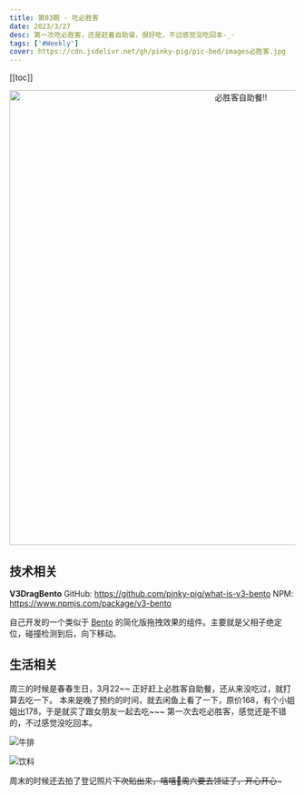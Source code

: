 ```yaml
---
title: 第03期 - 吃必胜客
date: 2023/3/27
desc: 第一次吃必胜客，还是赶着自助餐，很好吃，不过感觉没吃回本-_-
tags: ['#Weekly']
cover: https://cdn.jsdelivr.net/gh/pinky-pig/pic-bed/images必胜客.jpg
---
```


[[toc]]

<p align="center">
<img alt="必胜客自助餐!!" src="https://cdn.jsdelivr.net/gh/pinky-pig/pic-bed/images必胜客.jpg" width=800 />
</p>

## 技术相关

**V3DragBento**
GitHub: <https://github.com/pinky-pig/what-is-v3-bento>
NPM: <https://www.npmjs.com/package/v3-bento>

自己开发的一个类似于 [Bento](https://bento.me/pinky-pig) 的简化版拖拽效果的组件。主要就是父相子绝定位，碰撞检测到后，向下移动。

## 生活相关

周三的时候是春春生日，3月22~~
正好赶上必胜客自助餐，还从来没吃过，就打算去吃一下。
本来是晚了预约的时间，就去闲鱼上看了一下，原价168，有个小姐姐出178，于是就买了跟女朋友一起去吃~~~
第一次去吃必胜客，感觉还是不错的，不过感觉没吃回本。

![牛排](https://cdn.jsdelivr.net/gh/pinky-pig/pic-bed/images牛排.jpg)

![饮料](https://cdn.jsdelivr.net/gh/pinky-pig/pic-bed/images饮料.jpg)

周末的时候还去拍了登记照片~~下次贴出来，嘻嘻🥰周六要去领证了，开心开心~~~
